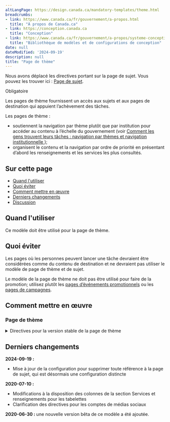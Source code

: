 ```yaml
---
altLangPage: https://design.canada.ca/mandatory-templates/theme.html
breadcrumbs:
- link: https://www.canada.ca/fr/gouvernement/a-propos.html
  title: "À propos de Canada.ca"
- link: https://conception.canada.ca
  title: "Conception"
- link: https://www.canada.ca/fr/gouvernement/a-propos/systeme-conception/bibliotheque-modeles.html
  title: "Bibliothèque de modèles et de configurations de conception"
date: null
dateModified: '2024-09-19'
description: null
title: "Page de thème"
---
```

<section class="alert alert-info">
    <p>Nous avons déplacé les directives portant sur la page de sujet. Vous pouvez les trouver ici : <a href="sujet.html">Page de sujet</a>.</p>
</section>

<p>
    <span class="label label-danger">
        Obligatoire
    </span>
</p>

<p>
    Les pages de thème fournissent un accès aux sujets et aux pages de destination qui appuient l’achèvement des tâches.
</p>

<p>
    Les pages de thème&nbsp;:
</p>

<ul>
    <li>
        soutiennent la navigation par thème plutôt que par institution pour accéder au contenu à l’échelle du gouvernement (voir
        <a href="{{ site.url }}/specifications/information-trouvabilite/organiser-contenu.html#toc1">
            Comment les gens trouvent leurs tâches : navigation par thèmes et navigation institutionnelle
        </a>
        );
    </li>
    <li>
        organisent le contenu et la navigation par ordre de priorité en présentant d’abord les renseignements et les services les plus consultés.
    </li>
</ul>

<h2>
    Sur cette page
</h2>

<ul>
    <li>
        <a href="#utiliser">
            Quand l'utiliser
        </a>
    </li>
    <li>
        <a href="#eviter">
            Quoi éviter
        </a>
    </li>
    <li>
        <a href="#comment">
            Comment mettre en œuvre
        </a>
    </li>
    <li>
        <a href="#changements">
            Derniers changements
        </a>
    </li>
    <li>
        <a href="#discussion">
            Discussion
        </a>
    </li>
</ul>

<section>
    <h2 id="utiliser">
        Quand l'utiliser
    </h2>
    <p>
        Ce modèle doit être utilisé pour la page de thème.
    </p>
</section>

<section>
    <h2 id="eviter">
        Quoi éviter
    </h2>
    <p>
        Les pages où les personnes peuvent lancer une tâche devraient être considérées comme du contenu de destination et ne devraient pas utiliser le modèle de page de thème et de sujet.
    </p>
    <p>
        Le modèle de la page de thème ne doit pas être utilisé pour faire de la promotion; utilisez plutôt les
        <a href="../modeles-recommandes/pages-evenements-promotionnels.html"> pages d’événements promotionnels</a>
        ou les
        <a href="../modeles-recommandes/pages-campagnes.html"> pages de campagnes</a>.
    </p>
</section>

<section>
    <h2 id="comment">
        Comment mettre en œuvre
    </h2>
</section>

<section>
    <h3>
        Page de thème
    </h3>
    <details>
        <summary>
            Directives pour la version stable de la page de thème
        </summary>
        <div class="btn-group mrgn-bttm-sm">
            <button class="btn btn-default wb-toggle" data-toggle='{"selector": "details", "parent": "#template-elements", "type": "on"}' type="button">
                Développer tout
            </button>
            <button class="btn btn-default wb-toggle" data-toggle='{"selector": "details", "parent": "#template-elements", "type": "off"}' type="button">
                Réduire tout
            </button>
        </div>
        <div class="row">
            <div class="col-lg-6 pull-right">
                <figure class="mrgn-bttm-lg">
                    <figcaption class="text-center">
                        <b>
                            Modèle de page de thème
                        </b>
                    </figcaption>
                    <img
                        alt="Modèle de page de thème indiquant les parties qui composent sa structure. Lire de haut en bas et de gauche à droite. Plus de détails au sujet de ce graphique se retrouvent dans le texte entourant l’image."
                        class="full-width"
                        src="../images/theme-page-fr.jpg"
                    />
                </figure>
            </div>
            <div class="col-lg-6 pull-left">
                <section id="template-elements">
                    <section>
                        <h3>
                            1 : Titre du thème
                        </h3>
                        <p>
                            <span class="label label-danger">
                                Obligatoire
                            </span>
                        </p>
                        <p>
                            Décrit le thème et le contenu de la page
                        </p>
                        <ul class="list-unstyled">
                            <li id="element2">
                                <details class="mrgn-bttm-sm">
                                    <summary class="wb-toggle" data-toggle='{"print":"on"}'>
                                        <strong>
                                            Présentation
                                        </strong>
                                    </summary>
                                    <ul>
                                        <li>
                                            Le titre du thème doit être une balise H1 unique.
                                        </li>
                                        <li>
                                            Il doit être la première composante de la page.
                                        </li>
                                    </ul>
                                </details>
                            </li>
                        </ul>
                    </section>
                    <section>
                        <h3>
                            2 : Paragraphe d’introduction du thème
                        </h3>
                        <p>
                            <span class="label label-danger">
                                Obligatoire
                            </span>
                        </p>
                        <p>
                            Décrit les tâches principales (services et renseignements) et les sujets accessibles sur cette page
                        </p>
                        <ul class="list-unstyled">
                            <li id="element3">
                                <details class="mrgn-bttm-sm">
                                    <summary class="wb-toggle" data-toggle='{"print":"on"}'>
                                        <strong>
                                            Contenu
                                        </strong>
                                    </summary>
                                    <ul>
                                        <li>
                                            Elle donne un aperçu de l’ensemble des tâches principales pouvant être accomplies sur un thème donné.
                                        </li>
                                        <li>
                                            Le texte doit être court et concis.
                                        </li>
                                        <li>
                                            Le contenu est rédigé pour un niveau de scolarité secondaire (pointage de 100 et moins dans
                                            <a href="http://www.scolarius.com/">
                                                Scolarius
                                            </a>
                                            ).
                                        </li>
                                    </ul>
                                </details>
                            </li>
                            <li id="element4">
                                <details class="mrgn-bttm-sm">
                                    <summary class="wb-toggle" data-toggle='{"print":"on"}'>
                                        <strong>
                                            Présentation
                                        </strong>
                                    </summary>
                                    <ul>
                                        <li>
                                            Cette composante figure sous le titre du thème.
                                        </li>
                                        <li>Elle se trouve à la gauche de l'image.</li>
                                    </ul>
                                </details>
                            </li>
                        </ul>
                    </section>
                    <section>
                        <h3>
                            3 : Image du thème
                        </h3>
                        <p>
                            <span class="label label-info">
                                Facultative
                            </span>
                        </p>
                        <p>
                            L’image est facultative. Utilisez uniquement des images décoratives.
                        </p>
                        <ul class="list-unstyled">
                            <li id="element6">
                                <details class="mrgn-bttm-sm">
                                    <summary class="wb-toggle" data-toggle='{"print":"on"}'>
                                        <strong>
                                            Présentation
                                        </strong>
                                    </summary>
                                    <ul>
                                        <li>
                                            L'image figure en haut de la page.
                                        </li>
                                        <li>
                                            Elle se trouve à droite du paragraphe d’introduction du thème.
                                        </li>
                                    </ul>
                                </details>
                            </li>
                        </ul>
                    </section>
                    <section>
                        <h3>
                            4 : Réseaux de médias sociaux du thème
                        </h3>
                        <p>
                            <span class="label label-warning">
                                Conditionnelle
                            </span>
                        </p>
                        <p>
                            Présente les réseaux de médias sociaux propres au thème
                        </p>
                        <ul class="list-unstyled">
                            <li id="element7">
                                <details class="mrgn-bttm-sm">
                                    <summary class="wb-toggle" data-toggle='{"print":"on"}'>
                                        <strong>
                                            Contenu
                                        </strong>
                                    </summary>
                                    <ul>
                                        <li>
                                            Cette composante est obligatoire lorsqu’il y a un ou plusieurs réseaux de médias sociaux liés au thème qui existent.
                                        </li>
                                        <li>
                                            Utilisez la configuration
                                            <a href="../configurations-conception-communes/bloc-medias-sociaux.html">
                                                Bloc des réseaux de médias sociaux (fenêtre « Suivez »)
                                            </a>
                                            .
                                        </li>
                                    </ul>
                                </details>
                            </li>
                            <li id="element8">
                                <details class="mrgn-bttm-sm">
                                    <summary class="wb-toggle" data-toggle='{"print":"on"}'>
                                        <strong>
                                            Présentation
                                        </strong>
                                    </summary>
                                    <ul>
                                        <li>
                                            Cette composante figure sous le paragraphe d’introduction du thème.
                                        </li>
                                    </ul>
                                </details>
                            </li>
                        </ul>
                    </section>
                    <section>
                        <h3>
                            5 : Services et renseignements
                        </h3>
                        <p>
                            <span class="label label-danger">
                                Obligatoire
                            </span>
                        </p>
                        <p>
                            Présente les sujets propres au thème
                        </p>
                        <ul class="list-unstyled">
                            <li id="element9">
                                <details class="mrgn-bttm-sm">
                                    <summary class="wb-toggle" data-toggle='{"print":"on"}'>
                                        <strong>
                                            Contenu
                                        </strong>
                                    </summary>
                                    <ul>
                                        <li>
                                            Utilisez la configuration
                                            <a href="../configurations-conception-communes/services-renseignements.html">
                                                Services et renseignements
                                            </a>
                                            .
                                        </li>
                                    </ul>
                                </details>
                            </li>
                            <li id="element10">
                                <details class="mrgn-bttm-sm">
                                    <summary class="wb-toggle" data-toggle='{"print":"on"}'>
                                        <strong>
                                            Présentation
                                        </strong>
                                    </summary>
                                    <ul>
                                        <li>
                                            Cette composante figure sous les réseaux de médias sociaux propres au thème et à gauche de la section « En demande ».
                                        </li>
                                        <li>
                                            L’étiquette de l’en-tête est « Services et renseignements ».
                                        </li>
                                    </ul>
                                </details>
                            </li>
                        </ul>
                    </section>
                    <section>
                        <h3>
                            6 : En demande
                        </h3>
                        <p>
                            <span class="label label-danger">
                                Obligatoire
                            </span>
                        </p>
                        <p>
                            Présente les services et renseignements les plus demandés propres au thème
                        </p>
                        <ul class="list-unstyled">
                            <li id="element11">
                                <details class="mrgn-bttm-sm">
                                    <summary class="wb-toggle" data-toggle='{"print":"on"}'>
                                        <strong>
                                            Contenu
                                        </strong>
                                    </summary>
                                    <ul>
                                        <li>
                                            Utilisez la configuration
                                            <a href="../configurations-conception-communes/en-demande.html">
                                                En demande
                                            </a>
                                            .
                                        </li>
                                    </ul>
                                </details>
                            </li>
                            <li id="element12">
                                <details class="mrgn-bttm-sm">
                                    <summary class="wb-toggle" data-toggle='{"print":"on"}'>
                                        <strong>
                                            Présentation
                                        </strong>
                                    </summary>
                                    <ul>
                                        <li>
                                            Cette composante se trouve à droite de « Services et renseignements ».
                                        </li>
                                        <li>
                                            L’étiquette de l’en-tête est « En demande ».
                                        </li>
                                    </ul>
                                </details>
                            </li>
                        </ul>
                    </section>
                    <section>
                        <h3>
                            7 : Autres renseignements pour les
                        </h3>
                        <p>
                            <span class="label label-warning">
                                Conditionnelle
                            </span>
                        </p>
                        <p>
                            Liens menant à des renseignements intéressant les publics cibles à l’échelle du gouvernement
                        </p>
                        <ul class="list-unstyled">
                            <li id="element13">
                                <details class="mrgn-bttm-sm">
                                    <summary class="wb-toggle" data-toggle='{"print":"on"}'>
                                        <strong>
                                            Contenu
                                        </strong>
                                    </summary>
                                    <ul>
                                        <li>
                                            Cette composante est obligatoire lorsqu’il y a une ou plusieurs pages de public cible à l’échelle du gouvernement ou de pages de sujets liées au thème qui existent.
                                        </li>
                                        <li>
                                            Utilisez la configuration
                                            <a href="../configurations-conception-communes/autres-renseignements.html">
                                                Autres renseignements pour les
                                            </a>
                                            .
                                        </li>
                                    </ul>
                                </details>
                            </li>
                            <li id="element14">
                                <details class="mrgn-bttm-sm">
                                    <summary class="wb-toggle" data-toggle='{"print":"on"}'>
                                        <strong>
                                            Présentation
                                        </strong>
                                    </summary>
                                    <ul>
                                        <li>
                                            Cette composante se trouve sous la section « En demande ».
                                        </li>
                                        <li>
                                            L’étiquette de l’en-tête est « Autres renseignements pour les ».
                                        </li>
                                    </ul>
                                </details>
                            </li>
                        </ul>
                    </section>
                    <section>
                        <h3>
                            8 : Section « En vedette » du thème
                        </h3>
                        <p>
                            <span class="label label-danger">
                                Obligatoire
                            </span>
                        </p>
                        <p>
                            Fait la promotion des activités en cours propres au thème, menées par les ministères et organismes à l’échelle du
                            <abbr title="Gouvernement du Canada">
                                GC
                            </abbr>
                        </p>
                        <ul class="list-unstyled">
                            <li id="element15">
                                <details class="mrgn-bttm-sm">
                                    <summary class="wb-toggle" data-toggle='{"print":"on"}'>
                                        <strong>
                                            Contenu
                                        </strong>
                                    </summary>
                                    <ul>
                                        <li>
                                            Utilisez la configuration
                                            <a href="../configurations-conception-communes/vignettes-promotionnelles.html">
                                                Promotions contextuelles
                                            </a>
                                            .
                                        </li>
                                    </ul>
                                </details>
                            </li>
                            <li id="element16">
                                <details class="mrgn-bttm-sm">
                                    <summary class="wb-toggle" data-toggle='{"print":"on"}'>
                                        <strong>
                                            Présentation
                                        </strong>
                                    </summary>
                                    <ul>
                                        <li>
                                            Cette composante se trouve en dessous de « Services et renseignements ».
                                        </li>
                                    </ul>
                                </details>
                            </li>
                        </ul>
                    </section>
                </section>
            </div>
        </div>
        <h2 id="navigation">
            Navigation de l’utilisateur
        </h2>
        <p>
            Le site Canada.ca s’articule autour de 15 thèmes fondés sur une analyse des tâches principales (renseignements et services les plus demandés) à l’échelle du gouvernement du Canada.
        </p>
        <p>
            S’ils mettent l’accent sur les tâches principales liées aux renseignements et à la prestation des services, les thèmes donnent également un aperçu des activités du gouvernement du Canada menées à bien pour contribuer à la
            prestation des programmes et services (par exemple, recherches, consultations, élaboration de politiques).
        </p>
        <figure class="mrgn-bttm-lg">
            <figcaption class="text-center">
                <b>
                    Diagramme de la façon de naviguer
                </b>
            </figcaption>
            <img
                alt="Diagramme de la façon de naviguer vers les pages de thème dans le site Canada.ca. La version textuelle se trouve ci-dessous :"
                class="img-responsive center-block"
                src="https://www.canada.ca/content/dam/tbs-sct/images/government-communications/canada-content-style-guide/theme-pages-ia-fra.png"
            />
            <details>
                <summary class="wb-toggle" data-toggle='{"print":"on"}'>
                    Version textuelle
                </summary>
                <p>
                    On peut accéder aux pages de thème à partir de la page d’accueil du site Canada.ca.
                </p>
            </details>
        </figure>
    </details>
</section>

<section>
    <h2 id="changements">
        Derniers changements
    </h2>
    <p>
        <strong>
            2024-09-19 :
        </strong>
    </p>
    <ul>
        <li>
            Mise à jour de la configuration pour supprimer toute référence à la page de sujet, qui est désormais une configuration distincte
        </li>
    </ul>
    <p>
        <strong>
            2020-07-10 :
        </strong>
    </p>
    <ul>
        <li>
            Modifications à la disposition des colonnes de la section Services et renseignements pour les tabelettes
        </li>
        <li>
            Clarification des directives pour les comptes de médias sociaux
        </li>
    </ul>
    <p>
        <strong>
            2020-06-30 :
        </strong>
        une nouvelle version bêta de ce modèle a été ajoutée.
    </p>
</section>
